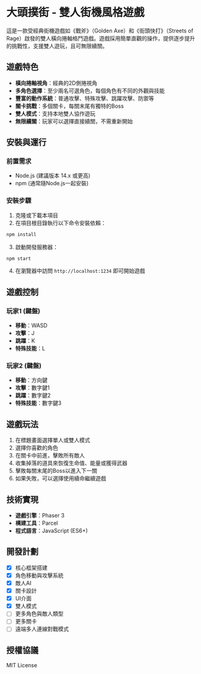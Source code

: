 # 大頭撲街 - 雙人街機風格遊戲

這是一款受經典街機遊戲如《戰斧》（Golden Axe）和《街頭快打》（Streets of Rage）啟發的雙人橫向捲軸格鬥遊戲。遊戲採用簡單直觀的操作，提供逐步提升的挑戰性，支援雙人遊玩，且可無限續關。

## 遊戲特色

- **橫向捲軸視角**：經典的2D側捲視角
- **多角色選擇**：至少兩名可選角色，每個角色有不同的外觀與技能
- **豐富的動作系統**：普通攻擊、特殊攻擊、跳躍攻擊、防禦等
- **關卡挑戰**：多個關卡，每關末尾有獨特的Boss
- **雙人模式**：支持本地雙人協作遊玩
- **無限續關**：玩家可以選擇直接續關，不需重新開始

## 安裝與運行

### 前置需求

- Node.js (建議版本 14.x 或更高)
- npm (通常隨Node.js一起安裝)

### 安裝步驟

1. 克隆或下載本項目
2. 在項目根目錄執行以下命令安裝依賴：

```bash
npm install
```

3. 啟動開發服務器：

```bash
npm start
```

4. 在瀏覽器中訪問 `http://localhost:1234` 即可開始遊戲

## 遊戲控制

### 玩家1 (鍵盤)

- **移動**：WASD
- **攻擊**：J
- **跳躍**：K
- **特殊技能**：L

### 玩家2 (鍵盤)

- **移動**：方向鍵
- **攻擊**：數字鍵1
- **跳躍**：數字鍵2
- **特殊技能**：數字鍵3

## 遊戲玩法

1. 在標題畫面選擇單人或雙人模式
2. 選擇你喜歡的角色
3. 在關卡中前進，擊敗所有敵人
4. 收集掉落的道具來恢復生命值、能量或獲得武器
5. 擊敗每關末尾的Boss以進入下一關
6. 如果失敗，可以選擇使用續命繼續遊戲

## 技術實現

- **遊戲引擎**：Phaser 3
- **構建工具**：Parcel
- **程式語言**：JavaScript (ES6+)

## 開發計劃

- [x] 核心框架搭建
- [x] 角色移動與攻擊系統
- [x] 敵人AI
- [x] 關卡設計
- [x] UI介面
- [x] 雙人模式
- [ ] 更多角色與敵人類型
- [ ] 更多關卡
- [ ] 遠端多人連線對戰模式

## 授權協議

MIT License